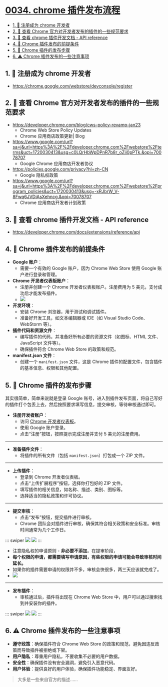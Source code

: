 # [0034. chrome 插件发布流程](https://github.com/Tdahuyou/TNotes.notes/tree/main/notes/0034.%20chrome%20%E6%8F%92%E4%BB%B6%E5%8F%91%E5%B8%83%E6%B5%81%E7%A8%8B)

<!-- region:toc -->
- [1. 🔗 注册成为 chrome 开发者](#1--注册成为-chrome-开发者)
- [2. 🔗 查看 Chrome 官方对开发者发布的插件的一些规范要求](#2--查看-chrome-官方对开发者发布的插件的一些规范要求)
- [3. 🔗 查看 chrome 插件开发文档 - API reference](#3--查看-chrome-插件开发文档---api-reference)
- [4. 📒 Chrome 插件发布的前提条件](#4--chrome-插件发布的前提条件)
- [5. 📒 Chrome 插件的发布步骤](#5--chrome-插件的发布步骤)
- [6. ⚠️ Chrome 插件发布的一些注意事项](#6-️-chrome-插件发布的一些注意事项)
<!-- endregion:toc -->

## 1. 🔗 注册成为 chrome 开发者

- https://chrome.google.com/webstore/devconsole/register

## 2. 🔗 查看 Chrome 官方对开发者发布的插件的一些规范要求

- https://developer.chrome.com/blog/cws-policy-revamp-jan23
  - Chrome Web Store Policy Updates
  - Chrome 应用商店政策更新| Blog
- https://www.google.com/url?sa=j&url=https%3A%2F%2Fdeveloper.chrome.com%2Fwebstore%2Fterms&uct=1720030413&usg=c0LQrHbWpDPnR7b8r_oZii0pPTk.&opi=70078707
  - Google Chrome 应用商店开发者协议
- https://policies.google.com/privacy?hl=zh-CN
  - Google 隐私权政策
- https://www.google.com/url?sa=j&url=https%3A%2F%2Fdeveloper.chrome.com%2Fwebstore%2Fprogram_policies&uct=1720030413&usg=-xRJbrW_V-8Fwq6JVDiAsXehncg.&opi=70078707
  - Chrome 应用商店开发者计划政策

## 3. 🔗 查看 chrome 插件开发文档 - API reference

- https://developer.chrome.com/docs/extensions/reference/api

## 4. 📒 Chrome 插件发布的前提条件

- **Google 账户**：
   - 需要一个有效的 Google 账户，因为 Chrome Web Store 使用 Google 账户进行登录和管理。
- **Chrome 开发者仪表板账户**：
   - 注册并创建一个 Chrome 开发者仪表板账户。注册费用为 5 美元，支付成功后才能发布插件。
  - ![](assets/2024-12-13-13-26-51.png)
- **开发环境**：
   - 安装 Chrome 浏览器，用于测试和调试插件。
   - 准备好开发工具，如文本编辑器或 IDE（如 Visual Studio Code、WebStorm 等）。
- **插件代码和资源文件**：
   - 编写插件的代码，并准备好所有必要的资源文件（如图标、HTML 文件、JavaScript 文件等）。
   - 确保插件符合 Chrome Web Store 的政策和规范。
- **manifest.json 文件**：
   - 创建一个 `manifest.json` 文件，这是 Chrome 插件的配置文件，包含插件的基本信息、权限和其他配置。

## 5. 📒 Chrome 插件的发布步骤

其实很简单，简单来说就是登录 Google 账号，进入到插件发布页面，将自己写好的插件打个包丢上去，然后按照要求填写信息，提交审核，等待审核通过即可。

- **注册开发者账户**：
   - 访问 [Chrome 开发者仪表板](https://chrome.google.com/webstore/developer/dashboard)。
   - 使用 Google 账户登录。
   - 点击“注册”按钮，按照提示完成注册并支付 5 美元的注册费用。

---

- **准备插件文件**：
   - 将插件的所有文件（包括 `manifest.json`）打包成一个 ZIP 文件。

---

- **上传插件**：
   - 登录到 Chrome 开发者仪表板。
   - 点击“上传扩展程序”按钮，选择你打包好的 ZIP 文件。
   - 填写插件的相关信息，如名称、描述、类别、图标等。
   - 选择适当的隐私政策和许可协议。

---

- **提交审核**：
   - 点击“发布”按钮，提交插件进行审核。
   - Chrome 团队会对插件进行审核，确保其符合相关政策和安全标准。审核时间通常为几个工作日。

::: swiper
![](assets/2025-01-01-19-28-03.png)
![](assets/2025-01-01-19-29-10.png)
:::

   - 注意隐私权的申请原则 - **非必要不添加**。在提审阶段，
   - **每个权限的申请，都需要填写申请原因，有些权限的申请可能会导致审核时间延长。**
   - 如果你的插件需要申请的权限并不多，审核会快很多，两三天应该就完成了。
   - ![](assets/2025-01-01-19-29-58.png)

---

- **发布插件**：
   - 审核通过后，插件将出现在 Chrome Web Store 中，用户可以通过搜索找到并安装你的插件。

::: swiper
![](assets/2025-01-01-19-31-29.png)
![](assets/2025-01-01-19-31-00.png)
:::

## 6. ⚠️ Chrome 插件发布的一些注意事项

- **遵守政策**：确保插件符合 Chrome Web Store 的政策和规范，避免因违反政策而导致插件被拒绝或下架。
- **用户隐私**：尊重用户隐私，不要收集不必要的用户数据。
- **安全性**：确保插件没有安全漏洞，避免引入恶意代码。
- **用户体验**：提供良好的用户体验，确保插件功能稳定、界面友好。

> 大多是一些来自官方的描述……